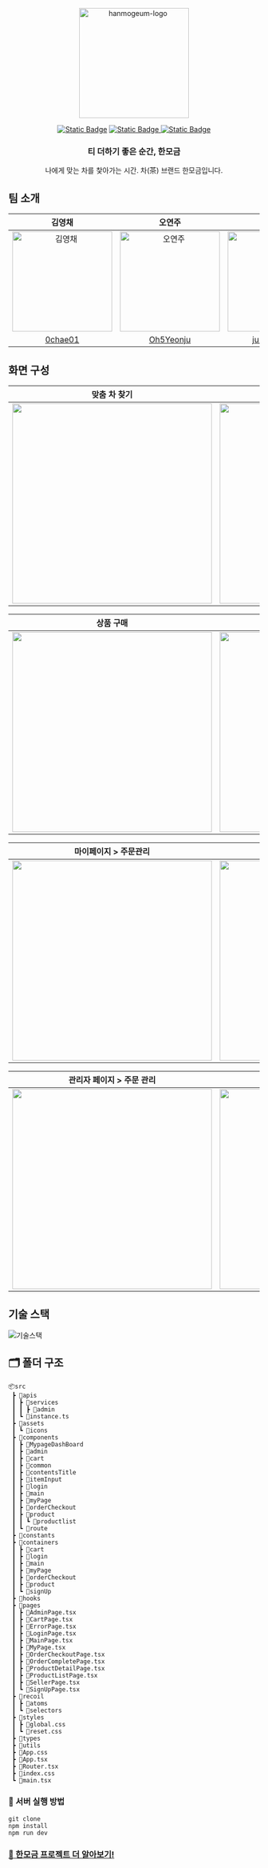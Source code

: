 <p align="center">
    <img src="https://github.com/Eurachacha/hanmogeum/assets/36308113/d738a6d3-c052-4b21-a425-2b87ebe63144.png" alt="hanmogeum-logo" width="220" height="220">
</p>

<div align="center">

[![Static Badge](https://img.shields.io/badge/hanmogeum-F07D49?logo=netlify&labelColor=white)](https://hanmogeum.netlify.app/)
[![Static Badge](https://img.shields.io/badge/GitHub_WiKi-1A406C?logo=github&logoColor=white)
](https://github.com/Eurachacha/hanmogeum/wiki)
[![Static Badge](https://img.shields.io/badge/release-v1.0.3-FFFFFF?logo=github&labelColor=323232)](https://github.com/Eurachacha/hanmogeum/releases)

### 티 더하기 좋은 순간, 한모금

나에게 맞는 차를 찿아가는 시간. 차(茶) 브랜드 한모금입니다.

</div>

## 팀 소개

<div align="center">

|                                           김영채                                            |                                           오연주                                            |                                           정명진                                           |
| :-----------------------------------------------------------------------------------------: | :-----------------------------------------------------------------------------------------: | :----------------------------------------------------------------------------------------: |
| <img src="https://avatars.githubusercontent.com/u/124250465?v=4" width=200px alt="김영채"/> | <img src="https://avatars.githubusercontent.com/u/117130358?v=4" width=200px alt="오연주"/> | <img src="https://avatars.githubusercontent.com/u/36308113?v=4" width=200px alt="정명진"/> |
|                            [0chae01](https://github.com/0chae01)                            |                          [Oh5Yeonju](https://github.com/Oh5Yeonju)                          |                      [jungmyungjin](https://github.com/jungmyungjin)                       |

</div>

## 화면 구성


| 맞춤 차 찾기| 로그인,회원가입 |
| - | - |
| <img src="https://github.com/Eurachacha/hanmogeum/assets/36308113/83ac1c47-6860-4f78-8d2e-692038ba78dc" width="400"> | <img src="https://github.com/Eurachacha/hanmogeum/assets/36308113/b32f4dce-f8f0-4480-b50a-12187b9e8a24" width="400"> | 

| 상품 구매 | 장바구니 |
| - | - |
| <img src="https://github.com/Eurachacha/hanmogeum/assets/36308113/f0b06fa1-3d08-4735-9e8c-febb9f5da905" width="400">| <img src="https://github.com/Eurachacha/hanmogeum/assets/36308113/a9fb8ccd-4d1c-4020-9c95-bc3e63ac72e7" width="400">|


| 마이페이지 > 주문관리| 마이페이지 > 내정보변경 |
| - | - |
| <img src="https://github.com/Eurachacha/hanmogeum/assets/36308113/202a29eb-796f-4fcd-8379-36086aa61020" width="400"> | <img src="https://github.com/Eurachacha/hanmogeum/assets/36308113/a02fced5-3c94-4b23-b76a-98ace44b7c57" width="400"> |

| 관리자 페이지 > 주문 관리| 관리자 페이지 > 상품 관리 |
| - | - |
| <img src="https://github.com/Eurachacha/hanmogeum/assets/36308113/4d8cde05-d9e4-4807-b8af-053f039e9ec1" width="400"> | <img src="https://github.com/Eurachacha/hanmogeum/assets/36308113/9867ca06-221f-49a7-88da-b2bf39ebde07" width="400"> |


## 기술 스택
![기술스택](https://github.com/Eurachacha/hanmogeum/assets/36308113/d264f507-c75e-4ec0-aa37-17d7f27e3727)


## 🗂 폴더 구조

```
📦src
 ┣ 📂apis
 ┃ ┣ 📂services
 ┃ ┃ ┣ 📂admin
 ┃ ┗ 📜instance.ts
 ┣ 📂assets
 ┃ ┗ 📂icons
 ┣ 📂components
 ┃ ┣ 📂MypageDashBoard
 ┃ ┣ 📂admin
 ┃ ┣ 📂cart
 ┃ ┣ 📂common
 ┃ ┣ 📂contentsTitle
 ┃ ┣ 📂itemInput
 ┃ ┣ 📂login
 ┃ ┣ 📂main
 ┃ ┣ 📂myPage
 ┃ ┣ 📂orderCheckout
 ┃ ┣ 📂product
 ┃ ┃ ┗ 📂productlist
 ┃ ┗ 📂route
 ┣ 📂constants
 ┣ 📂containers
 ┃ ┣ 📂cart
 ┃ ┣ 📂login
 ┃ ┣ 📂main
 ┃ ┣ 📂myPage
 ┃ ┣ 📂orderCheckout
 ┃ ┣ 📂product
 ┃ ┗ 📂signUp
 ┣ 📂hooks
 ┣ 📂pages
 ┃ ┣ 📜AdminPage.tsx
 ┃ ┣ 📜CartPage.tsx
 ┃ ┣ 📜ErrorPage.tsx
 ┃ ┣ 📜LoginPage.tsx
 ┃ ┣ 📜MainPage.tsx
 ┃ ┣ 📜MyPage.tsx
 ┃ ┣ 📜OrderCheckoutPage.tsx
 ┃ ┣ 📜OrderCompletePage.tsx
 ┃ ┣ 📜ProductDetailPage.tsx
 ┃ ┣ 📜ProductListPage.tsx
 ┃ ┣ 📜SellerPage.tsx
 ┃ ┗ 📜SignUpPage.tsx
 ┣ 📂recoil
 ┃ ┣ 📂atoms
 ┃ ┗ 📂selectors
 ┣ 📂styles
 ┃ ┣ 📜global.css
 ┃ ┗ 📜reset.css
 ┣ 📂types
 ┣ 📂utils
 ┣ 📜App.css
 ┣ 📜App.tsx
 ┣ 📜Router.tsx
 ┣ 📜index.css
 ┗ 📜main.tsx
```

### 🏃 서버 실행 방법

```shell
git clone
npm install
npm run dev
```

### [👀 한모금 프로젝트 더 알아보기!](https://github.com/Eurachacha/hanmogeum/wiki)

